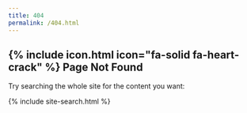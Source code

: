 ```yaml
---
title: 404
permalink: /404.html
---
```


<h2>
  {% include icon.html icon="fa-solid fa-heart-crack" %} Page Not Found
</h2>

<p class="center">Try searching the whole site for the content you want:</p>

{% include site-search.html %}
